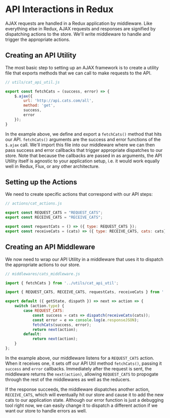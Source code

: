 # API Interactions in Redux

AJAX requests are handled in a Redux application by middleware. Like everything
else in Redux, AJAX requests and responses are signified by dispatching
actions to the store. We'll write middleware to handle and trigger the appropriate actions.

## Creating an API Utility

The most basic step to setting up an AJAX framework is to create a utility file
that exports methods that we can call to make requests to the API.

```js
// utils/cat_api_util.js

export const fetchCats = (success, error) => {
	$.ajax({
		url: 'http://api.cats.com/all',
		method: 'get',
		success,
		error
	});
}

```

In the example above, we define and export a  `fetchCats()` method that hits our
API. `fetchCats()` arguments are the success and error functions of the `$.ajax`
call. We'll import this file into our middleware where we can then pass success
and error callbacks that trigger appropriate dispatches to our store. Note that
because the callbacks are passed in as arguments, the API Utility itself is
agnostic to your application setup, i.e. it would work equally well in Redux,
Flux, or any other architecture.

## Setting up the Actions

We need to create specific actions that correspond with our API steps:

```js
// actions/cat_actions.js

export const REQUEST_CATS = "REQUEST_CATS";
export const RECEIVE_CATS = "RECEIVE_CATS";

export const requestCats = () => ({ type: REQUEST_CATS });
export const receiveCats = (cats) => ({ type: RECEIVE_CATS, cats: cats})

```

## Creating an API Middleware

We now need to wrap our API Utility in a middleware that uses it to dispatch the
appropriate actions to our store.

```js
// middlewares/cats_middleware.js

import { fetchCats } from '../utils/cat_api_util';

import { REQUEST_CATS, RECEIVE_CATS, requestCats, receiveCats } from '../actions/cat_actions';

export default ({ getState, dispath }) => next => action => {
	switch (action.type) {
		case REQUEST_CATS:
			const success = cats => dispatch(receiveCats(cats));
			const error = e => console.log(e.responseJSON);
			fetchCats(success, error);
			return next(action);
		default:
			return next(action);
	}
};
```

In the example above, our middleware listens for a `REQUEST_CATS` action. When
it receives one, it sets off our API Util method `fetchCats()`, passing it
`success` and `error` callbacks. Immediately after the request is sent, the
middleware returns the `next(action)`, allowing `REQUEST_CATS` to propogate
through the rest of the middlewares as well as the reducers.

If the response succeeds, the middleware dispatches another action,
`RECEIVE_CATS`, which will eventually hit our store and cause it to add the new
cats to our application state. Although our error function is just a debugging
tool right now, we can easily change it to dispatch a different action if we
want our store to handle errors as well.
